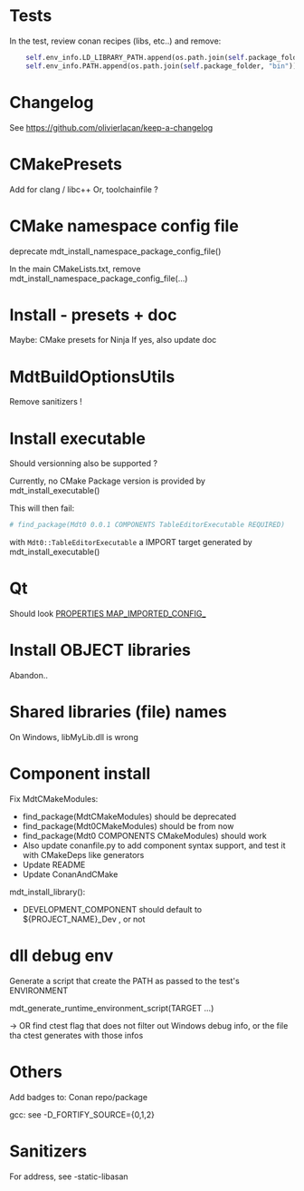 
# Tests

In the test, review conan recipes (libs, etc..) and remove:
```python
    self.env_info.LD_LIBRARY_PATH.append(os.path.join(self.package_folder, "lib"))
    self.env_info.PATH.append(os.path.join(self.package_folder, "bin"))
```

# Changelog

See https://github.com/olivierlacan/keep-a-changelog

# CMakePresets

Add for clang / libc++
Or, toolchainfile ?

# CMake namespace config file

deprecate mdt_install_namespace_package_config_file()

In the main CMakeLists.txt, remove
mdt_install_namespace_package_config_file(...)

# Install - presets + doc

Maybe: CMake presets for Ninja
If yes, also update doc

# MdtBuildOptionsUtils

Remove sanitizers !

# Install executable

Should versionning also be supported ?

Currently, no CMake Package version is provided by mdt_install_executable()

This will then fail:
```cmake
# find_package(Mdt0 0.0.1 COMPONENTS TableEditorExecutable REQUIRED)
```
with `Mdt0::TableEditorExecutable` a IMPORT target generated by mdt_install_executable()

# Qt

Should look [PROPERTIES MAP_IMPORTED_CONFIG_](https://doc.qt.io/qt-5/cmake-get-started.html)

# Install OBJECT libraries

Abandon..

# Shared libraries (file) names

On Windows, libMyLib.dll is wrong

# Component install

Fix MdtCMakeModules:
 - find_package(MdtCMakeModules) should be deprecated
 - find_package(Mdt0CMakeModules) should be from now
 - find_package(Mdt0 COMPONENTS CMakeModules) should work
 - Also update conanfile.py to add component syntax support,
   and test it with CMakeDeps like generators
 - Update README
 - Update ConanAndCMake

mdt_install_library():
 - DEVELOPMENT_COMPONENT should default to ${PROJECT_NAME}_Dev  , or not

# dll debug env

Generate a script that create the PATH as passed to the test's ENVIRONMENT

mdt_generate_runtime_environment_script(TARGET ...)

-> OR find ctest flag that does not filter out Windows debug info,
   or the file tha ctest generates with those infos


# Others

Add badges to: Conan repo/package

gcc: see -D_FORTIFY_SOURCE={0,1,2}

# Sanitizers

For address, see -static-libasan
